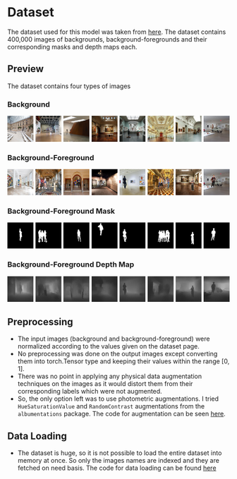 # Dataset

The dataset used for this model was taken from [here](https://drive.google.com/file/d/15Y58U4V3DZ4g8iBdW31KqcUNv4Jk36Sd/view?usp=sharing). The dataset contains 400,000 images of backgrounds, background-foregrounds and their corresponding masks and depth maps each.

## Preview

The dataset contains four types of images

### Background

![bg](../images/dataset/bg_sample.png)

### Background-Foreground

![bg_fg](../images/dataset/bg_fg_sample.png)

### Background-Foreground Mask

![bg_fg_mask](../images/dataset/bg_fg_mask_sample.png)

### Background-Foreground Depth Map

![bg_fg_depth_map](../images/dataset/bg_fg_depth_map_sample.png)

## Preprocessing

- The input images (background and background-foreground) were normalized according to the values given on the dataset page.
- No preprocessing was done on the output images except converting them into torch.Tensor type and keeping their values within the range [0, 1].
- There was no point in applying any physical data augmentation techniques on the images as it would distort them from their corresponding labels which were not augmented.
- So, the only option left was to use photometric augmentations. I tried `HueSaturationValue` and `RandomContrast` augmentations from the `albumentations` package. The code for augmentation can be seen [here](../tensornet/data/processing.py).

## Data Loading

- The dataset is huge, so it is not possible to load the entire dataset into memory at once. So only the images names are indexed and they are fetched on need basis. The code for data loading can be found [here](../tensornet/data/datasets/modest_museum.py)
